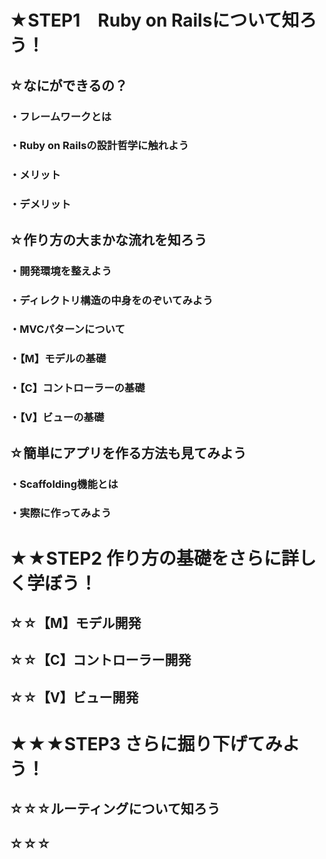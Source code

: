 # ★STEP**1**　Ruby on Railsについて知ろう！ 
## ☆なにができるの？
### ・フレームワークとは
### ・Ruby on Railsの設計哲学に触れよう
### ・メリット
### ・デメリット
## ☆作り方の大まかな流れを知ろう
### ・開発環境を整えよう
### ・ディレクトリ構造の中身をのぞいてみよう
### ・MVCパターンについて
### ・【M】モデルの基礎
### ・【C】コントローラーの基礎
### ・【V】ビューの基礎
## ☆簡単にアプリを作る方法も見てみよう
### ・Scaffolding機能とは
### ・実際に作ってみよう
# ★★STEP**2** 作り方の基礎をさらに詳しく学ぼう！
## ☆☆【M】モデル開発
### 
### 
### 
### 
## ☆☆【C】コントローラー開発
### 
### 
### 
### 
## ☆☆【V】ビュー開発
### 
### 
### 
### 
# ★★★STEP**3** さらに掘り下げてみよう！
## ☆☆☆ルーティングについて知ろう
## ☆☆☆
